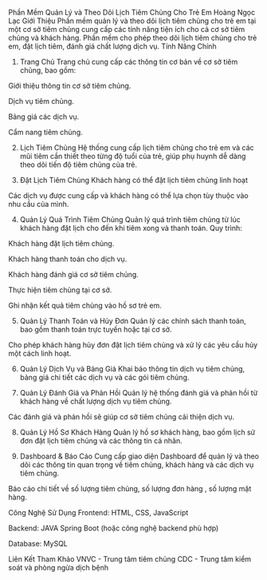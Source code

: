 Phần Mềm Quản Lý và Theo Dõi Lịch Tiêm Chủng Cho Trẻ Em Hoàng Ngọc Lạc
Giới Thiệu
Phần mềm quản lý và theo dõi lịch tiêm chủng cho trẻ em tại một cơ sở tiêm chủng cung cấp các tính năng tiện ích cho cả cơ sở tiêm chủng và khách hàng. 
Phần mềm cho phép theo dõi lịch tiêm chủng cho trẻ em, đặt lịch tiêm, đánh giá chất lượng dịch vụ.
Tính Năng Chính
1. Trang Chủ
Trang chủ cung cấp các thông tin cơ bản về cơ sở tiêm chủng, bao gồm:

Giới thiệu thông tin cơ sở tiêm chủng.

Dịch vụ tiêm chủng.

Bảng giá các dịch vụ.

Cẩm nang tiêm chủng.

2. Lịch Tiêm Chủng
Hệ thống cung cấp lịch tiêm chủng cho trẻ em và các mũi tiêm cần thiết theo từng độ tuổi của trẻ, giúp phụ huynh dễ dàng theo dõi tiến độ tiêm chủng của trẻ.

3. Đặt Lịch Tiêm Chủng
Khách hàng có thể đặt lịch tiêm chủng linh hoạt

Các dịch vụ được cung cấp và khách hàng có thể lựa chọn tùy thuộc vào nhu cầu của mình.

4. Quản Lý Quá Trình Tiêm Chủng
Quản lý quá trình tiêm chủng từ lúc khách hàng đặt lịch cho đến khi tiêm xong và thanh toán.
Quy trình:

Khách hàng đặt lịch tiêm chủng.

Khách hàng thanh toán cho dịch vụ.

Khách hàng đánh giá cơ sở tiêm chủng.

Thực hiện tiêm chủng tại cơ sở.

Ghi nhận kết quả tiêm chủng vào hồ sơ trẻ em.

5. Quản Lý Thanh Toán và Hủy Đơn
Quản lý các chính sách thanh toán, bao gồm thanh toán trực tuyến hoặc tại cơ sở.

Cho phép khách hàng hủy đơn đặt lịch tiêm chủng và xử lý các yêu cầu hủy một cách linh hoạt.

6. Quản Lý Dịch Vụ và Bảng Giá
Khai báo thông tin dịch vụ tiêm chủng, bảng giá chi tiết các dịch vụ và các gói tiêm chủng.

7. Quản Lý Đánh Giá và Phản Hồi
Quản lý hệ thống đánh giá và phản hồi từ khách hàng về chất lượng dịch vụ tiêm chủng.

Các đánh giá và phản hồi sẽ giúp cơ sở tiêm chủng cải thiện dịch vụ.

8. Quản Lý Hồ Sơ Khách Hàng
Quản lý hồ sơ khách hàng, bao gồm lịch sử đơn đặt lịch tiêm chủng và các thông tin cá nhân.

9. Dashboard & Báo Cáo
Cung cấp giao diện Dashboard để quản lý và theo dõi các thông tin quan trọng về tiêm chủng, khách hàng và các dịch vụ tiêm chủng.

Báo cáo chi tiết về số lượng tiêm chủng, số lượng đơn hàng , số lượng mặt hàng.

Công Nghệ Sử Dụng
Frontend: HTML, CSS, JavaScript

Backend: JAVA Spring Boot (hoặc công nghệ backend phù hợp)

Database: MySQL

Liên Kết Tham Khảo
VNVC - Trung tâm tiêm chủng
CDC - Trung tâm kiểm soát và phòng ngừa dịch bệnh
